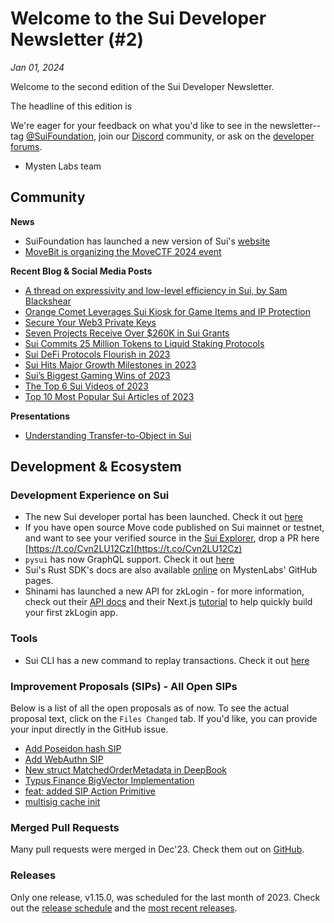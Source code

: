 # Welcome to the Sui Developer Newsletter (#2)

_Jan 01, 2024_

Welcome to the second edition of the Sui Developer Newsletter.

The headline of this edition is 

We're eager for your feedback on what you'd like to see in the newsletter--tag [@SuiFoundation](https://twitter.com/@SuiFoundation), join our [Discord](https://discord.gg/sui) community, or ask on the [developer forums](https://forums.sui.io/).

- Mysten Labs team

## Community

**News**

- SuiFoundation has launched a new version of Sui's [website](https://sui.io)
- [MoveBit is organizing the MoveCTF 2024 event](https://twitter.com/MoveBit_/status/1739241636050432226)

**Recent Blog & Social Media Posts**

* [A thread on expressivity and low-level efficiency in Sui, by Sam Blackshear](https://twitter.com/b1ackd0g/status/1735711431448990035)
* [Orange Comet Leverages Sui Kiosk for Game Items and IP Protection](https://blog.sui.io/walking-dead-lands-kiosk/)
* [Secure Your Web3 Private Keys](https://blog.sui.io/private-key-security/)
* [Seven Projects Receive Over $260K in Sui Grants](https://blog.sui.io/dec-2023-grants-cohort/)
* [Sui Commits 25 Million Tokens to Liquid Staking Protocols](https://blog.sui.io/liquid-staking-token-delegation/)
* [Sui DeFi Protocols Flourish in 2023](https://blog.sui.io/2023-defi-growth/)
* [Sui Hits Major Growth Milestones in 2023](https://blog.sui.io/2023-growth-milestones/)
* [Sui’s Biggest Gaming Wins of 2023](https://blog.sui.io/biggest-gaming-wins-2023/)
* [The Top 6 Sui Videos of 2023](https://blog.sui.io/showcasing-top-sui-video-content-2023/)
* [Top 10 Most Popular Sui Articles of 2023](https://blog.sui.io/top-10-popular-articles-2023/)

**Presentations**

* [Understanding Transfer-to-Object in Sui](https://www.youtube.com/watch?v=m2gsaKX5jrM)

## Development & Ecosystem

### Development Experience on Sui

* The new Sui developer portal has been launched. Check it out [here](https://sui.io/developers)
* If you have open source Move code published on Sui mainnet or testnet, and want to see your verified source in the [Sui Explorer](https://suiexplorer.com), drop a PR here [https://t.co/Cvn2LU12Cz](https://t.co/Cvn2LU12Cz)
* `pysui` has now GraphQL support. Check it out [here](https://pysui.readthedocs.io/en/latest/graphql.html)
* Sui's Rust SDK's docs are also available [online](https://mystenlabs.github.io/sui/sui_sdk/index.html) on MystenLabs' GitHub pages.
* Shinami has launched a new API for zkLogin - for more information, check out their [API docs](https://docs.shinami.com/reference/zklogin-wallet-api) and their Next.js [tutorial](https://docs.shinami.com/docs/zklogin-wallet-nextjs-tutorial) to help quickly build your first zkLogin app. 

### Tools
* Sui CLI has a new command to replay transactions. Check it out [here](https://docs.sui.io/references/cli/client#replay-a-transaction)

### Improvement Proposals (SIPs) - All Open SIPs

Below is a list of all the open proposals as of now. To see the actual proposal text, click on the `Files Changed` tab. If you'd like, you can provide your input directly in the GitHub issue.

* [Add Poseidon hash SIP](https://github.com/sui-foundation/sips/pull/12)
* [Add WebAuthn SIP](https://github.com/sui-foundation/sips/pull/9)
* [New struct MatchedOrderMetadata in DeepBook](https://github.com/sui-foundation/sips/pull/14)
* [Typus Finance BigVector Implementation](https://github.com/sui-foundation/sips/pull/13)
* [feat: added SIP Action Primitive](https://github.com/sui-foundation/sips/pull/11)
* [multisig cache init](https://github.com/sui-foundation/sips/pull/10)

### Merged Pull Requests

Many pull requests were merged in Dec'23. Check them out on [GitHub](https://github.com/search?q=is%3Apr+-author%3Aapp%2Fsui-merge-bot+org%3Amystenlabs+repo%3Asui+is%3Amerged+merged%3A2023-12-01..2023-12-31&type=pullrequests).

### Releases

Only one release, v1.15.0, was scheduled for the last month of 2023. Check out the [release schedule](https://sui.io/networkinfo) and the [most recent releases](https://github.com/MystenLabs/sui/releases).
